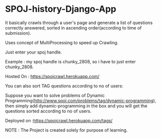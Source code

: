 # SPOJ-history-Django-App

It basically crawls through a user's page and generate a list of questions correctly answered, sorted in ascending order(according to time of submission).

Uses concept of MultiProcessing to speed up Crawling.

Just enter your spoj handle.

Example : my spoj handle is chunky_2808, so i have to just enter chunky_2808.


Hosted On : https://spojcrawl.herokuapp.com/


You can also sort TAG questions according to no of users:

Suppose you want to solve problems of Dynamic Programming(http://www.spoj.com/problems/tag/dynamic-programming), then simply add dynamic-programming in the box and you will get the questions sorted according to no of users.

Deployed on :https://spojcrawl.herokuapp.com/tags/

NOTE : The Project is created solely for purpose of learning.

